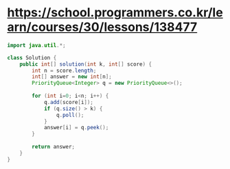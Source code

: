 # https://school.programmers.co.kr/learn/courses/30/lessons/138477
```java
import java.util.*;

class Solution {
    public int[] solution(int k, int[] score) {
        int n = score.length; 
        int[] answer = new int[n]; 
        PriorityQueue<Integer> q = new PriorityQueue<>();
        
        for (int i=0; i<n; i++) {
            q.add(score[i]); 
            if (q.size() > k) {
                q.poll(); 
            }
            answer[i] = q.peek(); 
        }
        
        return answer;
    }
}
```
